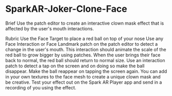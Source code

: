 # SparkAR-Joker-Clone-Face

Brief
Use the patch editor to create an interactive clown mask effect that is affected by the user's mouth interactions.

Rubric
Use the Face Target to place a red ball on top of your nose
Use any Face Interaction or Face Landmark patch on the patch editor to detect a change in the user's mouth.
This interaction should animate the scale of the red ball to grow bigger by using patches.
When the user brings their face back to normal, the red ball should return to normal size.
Use an interaction patch to detect a tap on the screen and on doing so make the ball disappear.
Make the ball reappear on tapping the screen again.
You can add in your own textures to the face mesh to create a unique clown mask and be creative.
Test your effect out on the Spark AR Player app and send in a recording of you using the effect.
